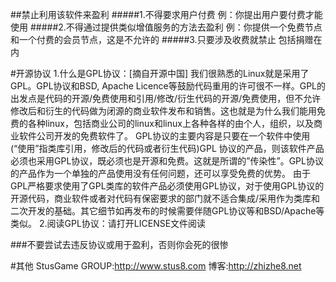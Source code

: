 ##禁止利用该软件来盈利
#####1.不得要求用户付费
例：你提出用户要付费才能使用
#####2.不得通过提供类似增值服务的方法去盈利
例：你提供一个免费节点和一个付费的会员节点，这是不允许的
#####3.只要涉及收费就禁止
包括捐赠在内

#开源协议
1.什么是GPL协议：[摘自开源中国] 我们很熟悉的Linux就是采用了GPL。GPL协议和BSD, Apache Licence等鼓励代码重用的许可很不一样。GPL的出发点是代码的开源/免费使用和引用/修改/衍生代码的开源/免费使用，但不允许修改后和衍生的代码做为闭源的商业软件发布和销售。这也就是为什么我们能用免费的各种linux，包括商业公司的linux和linux上各种各样的由个人，组织，以及商业软件公司开发的免费软件了。
GPL协议的主要内容是只要在一个软件中使用(“使用”指类库引用，修改后的代码或者衍生代码)GPL 协议的产品，则该软件产品必须也采用GPL协议，既必须也是开源和免费。这就是所谓的”传染性”。GPL协议的产品作为一个单独的产品使用没有任何问题，还可以享受免费的优势。
由于GPL严格要求使用了GPL类库的软件产品必须使用GPL协议，对于使用GPL协议的开源代码，商业软件或者对代码有保密要求的部门就不适合集成/采用作为类库和二次开发的基础。其它细节如再发布的时候需要伴随GPL协议等和BSD/Apache等类似。
2.阅读GPL协议：请打开LICENSE文件阅读

###不要尝试去违反协议或用于盈利，否则你会死的很惨

#其他
StusGame GROUP:http://www.stus8.com
博客:http://zhizhe8.net